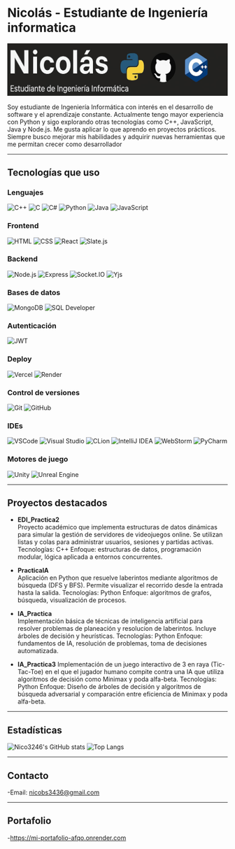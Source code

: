 # Nicolás - Estudiante de Ingeniería informatica

![Banner](./Imagen.jpg)

Soy estudiante de Ingeniería Informática con interés en el desarrollo de software y el aprendizaje constante. Actualmente tengo mayor experiencia con Python y sigo explorando otras tecnologías como C++, JavaScript, Java y Node.js. Me gusta aplicar lo que aprendo en proyectos prácticos. Siempre busco mejorar mis habilidades y adquirir nuevas herramientas que me permitan crecer como desarrollador

---

## Tecnologías que uso

### Lenguajes
![C++](https://img.shields.io/badge/C++-00599C?style=for-the-badge&logo=cplusplus&logoColor=white)
![C](https://img.shields.io/badge/C-00599C?style=for-the-badge&logo=c&logoColor=white)
![C#](https://img.shields.io/badge/C%23-239120?style=for-the-badge&logo=csharp&logoColor=white)
![Python](https://img.shields.io/badge/Python-3776AB?style=for-the-badge&logo=python&logoColor=white)
![Java](https://img.shields.io/badge/Java-ED8B00?style=for-the-badge&logo=java&logoColor=white)
![JavaScript](https://img.shields.io/badge/JavaScript-F7DF1E?style=for-the-badge&logo=javascript&logoColor=black)

### Frontend
![HTML](https://img.shields.io/badge/HTML5-E34F26?style=for-the-badge&logo=html5&logoColor=white)
![CSS](https://img.shields.io/badge/CSS3-1572B6?style=for-the-badge&logo=css3&logoColor=white)
![React](https://img.shields.io/badge/React-20232A?style=for-the-badge&logo=react&logoColor=61DAFB)
![Slate.js](https://img.shields.io/badge/Slate.js-3E4E88?style=for-the-badge)

### Backend
![Node.js](https://img.shields.io/badge/Node.js-339933?style=for-the-badge&logo=nodedotjs&logoColor=white)
![Express](https://img.shields.io/badge/Express.js-000000?style=for-the-badge&logo=express&logoColor=white)
![Socket.IO](https://img.shields.io/badge/Socket.IO-010101?style=for-the-badge&logo=socketdotio&logoColor=white)
![Yjs](https://img.shields.io/badge/Yjs-4DA9FF?style=for-the-badge)

### Bases de datos
![MongoDB](https://img.shields.io/badge/MongoDB-47A248?style=for-the-badge&logo=mongodb&logoColor=white)
![SQL Developer](https://img.shields.io/badge/SQL-4479A1?style=for-the-badge&logo=mysql&logoColor=white)

### Autenticación
![JWT](https://img.shields.io/badge/JWT-000000?style=for-the-badge&logo=JSON%20web%20tokens&logoColor=white)

### Deploy
![Vercel](https://img.shields.io/badge/Vercel-000000?style=for-the-badge&logo=vercel&logoColor=white)
![Render](https://img.shields.io/badge/Render-46E3B7?style=for-the-badge&logo=render&logoColor=white)

### Control de versiones
![Git](https://img.shields.io/badge/Git-F05032?style=for-the-badge&logo=git&logoColor=white)
![GitHub](https://img.shields.io/badge/GitHub-181717?style=for-the-badge&logo=github&logoColor=white)

### IDEs
![VSCode](https://img.shields.io/badge/VSCode-007ACC?style=for-the-badge&logo=visualstudiocode&logoColor=white)
![Visual Studio](https://img.shields.io/badge/Visual%20Studio-5C2D91?style=for-the-badge&logo=visualstudio&logoColor=white)
![CLion](https://img.shields.io/badge/CLion-000000?style=for-the-badge&logo=clion&logoColor=white)
![IntelliJ IDEA](https://img.shields.io/badge/IntelliJ-000000?style=for-the-badge&logo=intellijidea&logoColor=white)
![WebStorm](https://img.shields.io/badge/WebStorm-000000?style=for-the-badge&logo=webstorm&logoColor=white)
![PyCharm](https://img.shields.io/badge/PyCharm-000000?style=for-the-badge&logo=pycharm&logoColor=white)

### Motores de juego
![Unity](https://img.shields.io/badge/Unity-000000?style=for-the-badge&logo=unity&logoColor=white)
![Unreal Engine](https://img.shields.io/badge/Unreal%20Engine-0E1128?style=for-the-badge&logo=unrealengine&logoColor=white)


---

## Proyectos destacados

- **EDI_Practica2**  
Proyecto académico que implementa estructuras de datos dinámicas para simular la gestión de servidores de videojuegos online. Se utilizan listas y colas para administrar usuarios, sesiones y partidas activas.
Tecnologías: C++
Enfoque: estructuras de datos, programación modular, lógica aplicada a entornos concurrentes.
- **PracticaIA**  
Aplicación en Python que resuelve laberintos mediante algoritmos de búsqueda (DFS y BFS). Permite visualizar el recorrido desde la entrada hasta la salida.
Tecnologías: Python
Enfoque: algoritmos de grafos, búsqueda, visualización de procesos.

- **IA_Practica**  
Implementación básica de técnicas de inteligencia artificial para resolver problemas de planeación y resolucion de laberintos. Incluye árboles de decisión y heurísticas.
Tecnologías: Python
Enfoque: fundamentos de IA, resolución de problemas, toma de decisiones automatizada.
- **IA_Practica3**
Implementación de un juego interactivo de 3 en raya (Tic-Tac-Toe) en el que el jugador humano compite contra una IA que utiliza algoritmos de decisión como Minimax y poda alfa-beta.
Tecnologías: Python
Enfoque: Diseño de árboles de decisión y algoritmos de búsqueda adversarial y comparación entre eficiencia de Minimax y poda alfa-beta.


---

## Estadísticas

![Nico3246's GitHub stats](https://github-readme-stats.vercel.app/api?username=Nico3246&show_icons=true&theme=default)
![Top Langs](https://github-readme-stats.vercel.app/api/top-langs/?username=Nico3246&layout=compact)

---  

## Contacto
-Email: nicobs3436@gmail.com

---

## Portafolio
-https://mi-portafolio-afqo.onrender.com

